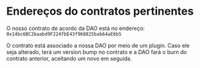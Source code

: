 # Endereços do contratos pertinentes

O nosso contrato de acordo da DAO está no endereço: `0x14bc6BC2baabd9F224fbE43f968825bab64aE6b5`

O contrato está associado a nossa DAO por meio de um plugin. Caso ele seja alterado,
terá um version bump no contrato e a DAO fará o burn do contrato anterior, aceitando um novo em seguida.

